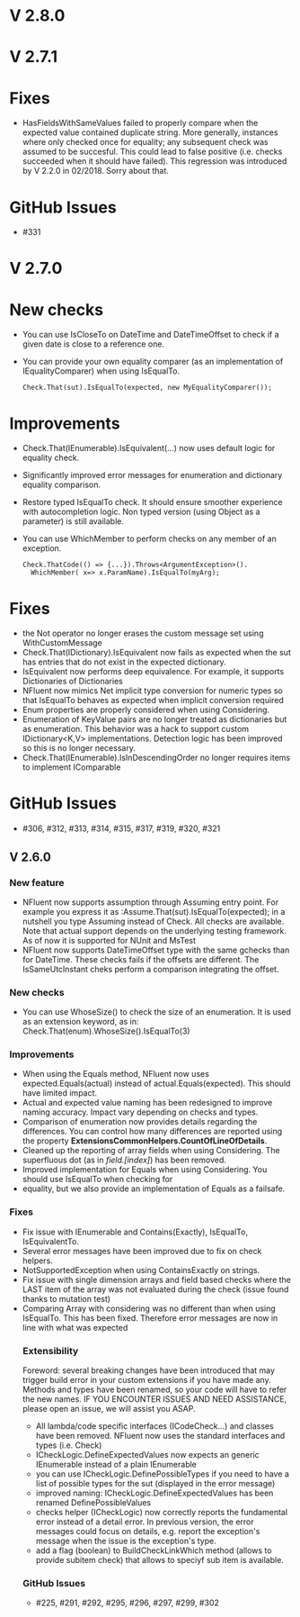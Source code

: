 # V 2.8.0


# V 2.7.1
# Fixes
* HasFieldsWithSameValues failed to properly compare when the expected value contained duplicate string. 
More generally, instances where only checked once for equality; any subsequent check was assumed to be succesful. 
This could lead to false positive (i.e. checks succeeded when it should have failed). 
This regression was introduced by V 2.2.0 in 02/2018. Sorry about that.
  
# GitHub Issues
* #331


# V 2.7.0
# New checks
* You can use IsCloseTo on DateTime and DateTimeOffset to check if a given date is close to a reference one.
* You can provide your own equality comparer (as an implementation of IEqualityComparer) when using IsEqualTo.

      Check.That(sut).IsEqualTo(expected, new MyEqualityComparer());

# Improvements
* Check.That(IEnumerable).IsEquivalent(...) now uses default logic for equality check.
* Significantly improved error messages for enumeration and dictionary equality comparison.
* Restore typed IsEqualTo check. It should ensure smoother experience with autocompletion logic. Non typed version
(using Object as a parameter) is still available.
* You can use WhichMember to perform checks on any member of an exception.
       
      Check.ThatCode(() => {...}).Throws<ArgumentException>().
        WhichMember( x=> x.ParamName).IsEqualTo(myArg);

# Fixes
* the Not operator no longer erases the custom message set using WithCustomMessage
* Check.That(IDictionary).IsEquivalent now fails as expected when the sut has entries that do not exist in the expected dictionary.
* IsEquivalent now performs deep equivalence. For example, it supports Dictionaries of Dictionaries
* NFluent now mimics Net implicit type conversion for numeric types so that IsEqualTo behaves as expected when implicit conversion required
* Enum properties are properly considered when using Considering.
* Enumeration of KeyValue pairs are no longer treated as dictionaries but as enumeration. This behavior was a hack
to support custom IDictionary<K,V> implementations. Detection logic has been improved so this is no longer necessary.
* Check.That(IEnumerable).IsInDescendingOrder no longer requires items to implement IComparable

# GitHub Issues
* #306, #312, #313, #314, #315, #317, #319, #320, #321

## V 2.6.0

### New feature
* NFluent now supports assumption through Assuming entry point. For example you express it as :Assume.That(sut).IsEqualTo(expected); in a nutshell
you type Assuming instead of Check. All checks are available. Note that actual support depends on the underlying testing framework. As of now
it is supported for NUnit and MsTest
* NFluent now supports DateTimeOffset type with the same gchecks than for DateTime. These checks fails
if the offsets are different. The IsSameUtcInstant cheks perform a comparison integrating the offset.

### New checks
* You can use WhoseSize() to check the size of an enumeration. It is used as an extension keyword, as in:
Check.That(enum).WhoseSize().IsEqualTo(3)

### Improvements
* When using the Equals method, NFluent now uses expected.Equals(actual) instead of actual.Equals(expected).
This should have limited impact.
* Actual and expected value naming has been redesigned to improve naming accuracy. Impact vary depending on checks and types.
* Comparison of enumeration now provides details regarding the differences. You can control
how many differences are reported using the property **ExtensionsCommonHelpers.CountOfLineOfDetails**.
* Cleaned up the reporting of array fields when using Considering. The superfluous dot (as in _field.[index]_)
has been removed.
* Improved implementation for Equals when using Considering. You should use IsEqualTo when checking for
* equality, but we also provide an implementation of Equals as a failsafe.

### Fixes
* Fix issue with IEnumerable<object> and Contains(Exactly), IsEqualTo, IsEquivalentTo.
* Several error messages have been improved due to fix on check helpers.
* NotSupportedException when using ContainsExactly on strings.
* Fix issue with single dimension arrays and field based checks where the LAST item of the array was not evaluated during the check (issue found thanks to mutation test)
* Comparing Array with considering was no different than when using IsEqualTo. This has been fixed.
Therefore error messages are now in line with what was expected

### Extensibility
Foreword: several breaking changes have been introduced that may trigger build error in your custom extensions if you have made any.
Methods and types have been renamed, so your code will have to refer the new names. IF YOU ENCOUNTER ISSUES AND NEED ASSISTANCE, please open an issue, we will assist you ASAP.
* All lambda/code specific interfaces (ICodeCheck<T>...) and classes have been removed. NFluent now uses the standard interfaces and types (i.e. Check<T>)
* ICheckLogic.DefineExpectedValues now expects an generic IEnumerable<T> instead of a plain IEnumerable
* you can use ICheckLogic.DefinePossibleTypes if you need to have a list of possible types for the sut (displayed in the error message)
* improved naming: ICheckLogic.DefineExpectedValues has been renamed DefinePossibleValues
* checks helper (ICheckLogic) now correctly reports the fundamental error instead of a detail error. In previous version, the error messages could focus on details, e.g. report the
exception's message when the issue is the exception's type.
* add a flag (boolean) to BuildCheckLinkWhich method (allows to provide subitem check) that allows to speciyf sub item is available.


### GitHub Issues
* #225, #291, #292, #295, #296, #297, #299, #302


